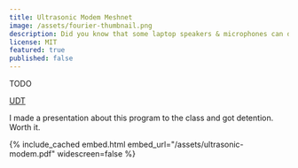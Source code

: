 ```yaml
---
title: Ultrasonic Modem Meshnet
image: /assets/fourier-thumbnail.png
description: Did you know that some laptop speakers & microphones can do ultrasound? Let's turn this into a mesh network!
license: MIT
featured: true
published: false
---
```


TODO

[UDT](https://github.com/milkey-mouse/UDT)

I made a presentation about this program to the class and got detention. Worth it.

{% include_cached embed.html embed_url="/assets/ultrasonic-modem.pdf" widescreen=false %}
